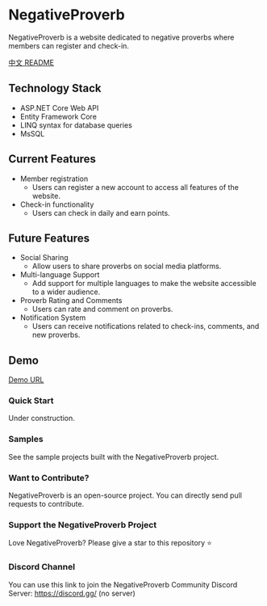 # NegativeProverb

NegativeProverb is a website dedicated to negative proverbs where members can register and check-in.

[中文 README](https://github.com/aa846301/NegativeProverb/blob/develop/docs/zh-TW/README_zh-tw.md)

## Technology Stack

- ASP.NET Core Web API
- Entity Framework Core
- LINQ syntax for database queries
- MsSQL

## Current Features

- Member registration
  - Users can register a new account to access all features of the website.
- Check-in functionality
  - Users can check in daily and earn points.

## Future Features

- Social Sharing
  - Allow users to share proverbs on social media platforms.
- Multi-language Support
  - Add support for multiple languages to make the website accessible to a wider audience.
- Proverb Rating and Comments
  - Users can rate and comment on proverbs.
- Notification System
  - Users can receive notifications related to check-ins, comments, and new proverbs.

## Demo

[Demo URL](https://your-demo-url.com)

### Quick Start

Under construction.

### Samples

See the sample projects built with the NegativeProverb project.

### Want to Contribute?

NegativeProverb is an open-source project. You can directly send pull requests to contribute.

### Support the NegativeProverb Project

Love NegativeProverb? Please give a star to this repository ⭐

### Discord Channel

You can use this link to join the NegativeProverb Community Discord Server: https://discord.gg/ (no server)
